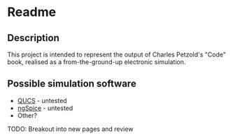 # Readme

## Description

This project is intended to represent the output of Charles Petzold's "Code" book, realised as a from-the-ground-up electronic simulation.

## Possible simulation software

* [QUCS](https://github.com/Qucs/qucs) - untested
* [ngSpice](https://github.com/imr/ngspice) - untested
* Other?

TODO: Breakout into new pages and review

